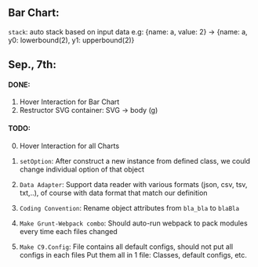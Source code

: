 ## Bar Chart:

`stack`: auto stack based on input data
e.g: {name: a, value: 2} -> {name: a, y0: lowerbound(2), y1: upperbound(2)}

## Sep., 7th:

#### DONE:

1. Hover Interaction for Bar Chart
2. Restructor SVG container: SVG -> body (g)

#### TODO:

0. Hover Interaction for all Charts

1. `setOption`: After construct a new instance from defined class, we could change individual
option of that object

2. `Data Adapter`: Support data reader with various formats (json, csv, tsv, txt,..), of course with data format 
that match our definition

3. `Coding Convention`: Rename object attributes from `bla_bla` to `blaBla`

4. `Make Grunt-Webpack combo`: Should auto-run webpack to pack modules every time each files changed

5. `Make C9.Config`: File contains all default configs, should not put all configs in each files
Put them all in 1 file: Classes, default configs, etc.